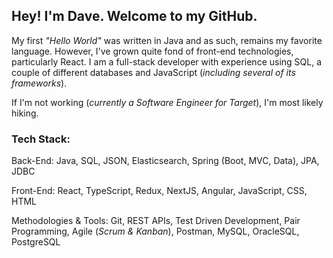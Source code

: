## Hey! I'm Dave. Welcome to my GitHub.

My first _"Hello World"_ was written in Java and as such, remains my favorite language. However, I've grown quite fond of front-end technologies, particularly React. I am a full-stack developer with experience using SQL, a couple of different databases and JavaScript (_including several of its frameworks_).

If I'm not working (_currently a Software Engineer for Target_), I'm most likely hiking.

### Tech Stack:

Back-End:
Java, SQL, JSON, Elasticsearch, Spring (Boot, MVC, Data), JPA, JDBC

Front-End: 
React, TypeScript, Redux, NextJS, Angular, JavaScript, CSS, HTML

Methodologies & Tools:
Git, REST APIs, Test Driven Development, Pair Programming, Agile (_Scrum & Kanban_), Postman, MySQL, OracleSQL, PostgreSQL 
